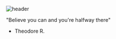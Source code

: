
![header](https://nina-zuhairi.vercel.app/api&type=waving)

"Believe you can and you're halfway there" 
- Theodore R.
